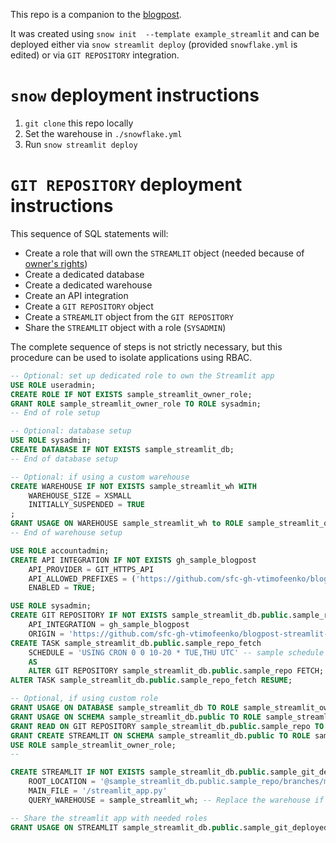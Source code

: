 This repo is a companion to the [blogpost][1].

It was created using `snow init  --template example_streamlit` and can be
deployed either via `snow streamlit deploy` (provided `snowflake.yml` is edited)
or via `GIT REPOSITORY` integration.

# `snow`  deployment instructions

1. `git clone` this repo locally
2. Set the warehouse in `./snowflake.yml`
3. Run `snow streamlit deploy`

# `GIT REPOSITORY` deployment instructions

This sequence of SQL statements will:

- Create a role that will own the `STREAMLIT` object (needed because of [owner's rights][2])
- Create a dedicated database
- Create a dedicated warehouse
- Create an API integration
- Create a `GIT REPOSITORY` object
- Create a `STREAMLIT` object from the `GIT REPOSITORY`
- Share the `STREAMLIT` object with a role (`SYSADMIN`)

The complete sequence of steps is not strictly necessary, but this procedure can
be used to isolate applications using RBAC.

```sql
-- Optional: set up dedicated role to own the Streamlit app
USE ROLE useradmin;
CREATE ROLE IF NOT EXISTS sample_streamlit_owner_role;
GRANT ROLE sample_streamlit_owner_role TO ROLE sysadmin;
-- End of role setup

-- Optional: database setup
USE ROLE sysadmin;
CREATE DATABASE IF NOT EXISTS sample_streamlit_db;
-- End of database setup

-- Optional: if using a custom warehouse
CREATE WAREHOUSE IF NOT EXISTS sample_streamlit_wh WITH
    WAREHOUSE_SIZE = XSMALL
    INITIALLY_SUSPENDED = TRUE
;
GRANT USAGE ON WAREHOUSE sample_streamlit_wh to ROLE sample_streamlit_owner_role;
-- End of warehouse setup

USE ROLE accountadmin;
CREATE API INTEGRATION IF NOT EXISTS gh_sample_blogpost
    API_PROVIDER = GIT_HTTPS_API
    API_ALLOWED_PREFIXES = ('https://github.com/sfc-gh-vtimofeenko/blogpost-streamlit-in-snowflake-example')
    ENABLED = TRUE;

USE ROLE sysadmin;
CREATE GIT REPOSITORY IF NOT EXISTS sample_streamlit_db.public.sample_repo
    API_INTEGRATION = gh_sample_blogpost
    ORIGIN = 'https://github.com/sfc-gh-vtimofeenko/blogpost-streamlit-in-snowflake-example';
CREATE TASK sample_streamlit_db.public.sample_repo_fetch
    SCHEDULE = 'USING CRON 0 0 10-20 * TUE,THU UTC' -- sample schedule
    AS
    ALTER GIT REPOSITORY sample_streamlit_db.public.sample_repo FETCH;
ALTER TASK sample_streamlit_db.public.sample_repo_fetch RESUME;

-- Optional, if using custom role
GRANT USAGE ON DATABASE sample_streamlit_db TO ROLE sample_streamlit_owner_role;
GRANT USAGE ON SCHEMA sample_streamlit_db.public TO ROLE sample_streamlit_owner_role;
GRANT READ ON GIT REPOSITORY sample_streamlit_db.public.sample_repo TO ROLE sample_streamlit_owner_role;
GRANT CREATE STREAMLIT ON SCHEMA sample_streamlit_db.public TO ROLE sample_streamlit_owner_role;
USE ROLE sample_streamlit_owner_role;
--

CREATE STREAMLIT IF NOT EXISTS sample_streamlit_db.public.sample_git_deployed_streamlit
    ROOT_LOCATION = '@sample_streamlit_db.public.sample_repo/branches/main'
    MAIN_FILE = '/streamlit_app.py'
    QUERY_WAREHOUSE = sample_streamlit_wh; -- Replace the warehouse if needed

-- Share the streamlit app with needed roles
GRANT USAGE ON STREAMLIT sample_streamlit_db.public.sample_git_deployed_streamlit TO ROLE SYSADMIN;
```
[1]: TODO
[2]: https://docs.snowflake.com/en/developer-guide/streamlit/owners-rights
